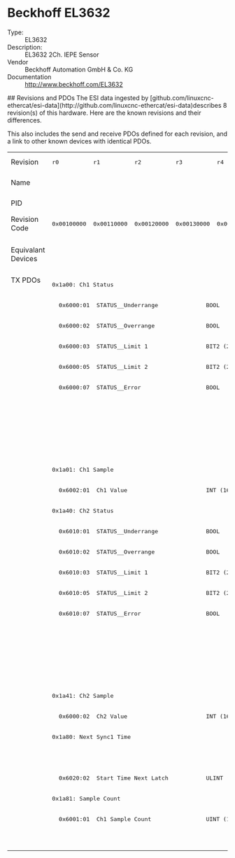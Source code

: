 #  Beckhoff EL3632

<dl>
  <dt>Type:</dt><dd>EL3632</dd>
  <dt>Description:</dt><dd>EL3632 2Ch. IEPE Sensor</dd>
  <dt>Vendor</dt><dd>Beckhoff Automation GmbH & Co. KG</dd>
  <dt>Documentation</dt><dd><a href="http://www.beckhoff.com/EL3632">http://www.beckhoff.com/EL3632</a></dd>
</dl>
## Revisions and PDOs
The ESI data ingested by [github.com/linuxcnc-ethercat/esi-data](http://github.com/linuxcnc-ethercat/esi-data)describes 8 revision(s) of this hardware.  Here are the known revisions and their differences.

This also includes the send and receive PDOs defined for each revision, and a link to other known devices with identical PDOs.

<table>
<tr >
<td class="first">Revision</td>
<td ><pre>r0</pre></td>
<td ><pre>r1</pre></td>
<td ><pre>r2</pre></td>
<td ><pre>r3</pre></td>
<td ><pre>r4</pre></td>
<td ><pre>r5</pre></td>
<td ><pre>r6</pre></td>
<td ><pre>r7</pre></td>
</tr>
<tr >
<td class="first">Name</td>
<td  colspan=8 align="center"><pre>EL3632 2Ch. IEPE Sensor</pre></td>
</tr>
<tr >
<td class="first">PID</td>
<td  colspan=8 align="center"><pre>0x0e303052</pre></td>
</tr>
<tr >
<td class="first">Revision Code</td>
<td ><pre>0x00100000</pre></td>
<td ><pre>0x00110000</pre></td>
<td ><pre>0x00120000</pre></td>
<td ><pre>0x00130000</pre></td>
<td ><pre>0x00140000</pre></td>
<td ><pre>0x00150000</pre></td>
<td ><pre>0x00160000</pre></td>
<td ><pre>0x00170000</pre></td>
</tr>
<tr >
<td class="first">Equivalant Devices</td>
<td  colspan=6 align="center"></td>
<td  colspan=2 align="center"><pre><a href="EP3632-0001">EP3632-0001 r0</a><br/><a href="EP3632-0001">EP3632-0001 r1</a><br/><a href="EPP3632-0001">EPP3632-0001 r0</a><br/><a href="EPP3632-0001">EPP3632-0001 r1</a></pre></td>
</tr>
<tr class="txpdo pdosection">
<td class="first" rowspan=28 valign=top>TX PDOs</td>
<td colspan=8 align="left"><pre>0x1a00: Ch1 Status</pre></td>
<td></td>
</tr>
<tr class="txpdo">
<td  colspan=8 align="left"><pre>  0x6000:01  STATUS__Underrange              BOOL</pre></td>
</tr>
<tr class="txpdo">
<td  colspan=8 align="left"><pre>  0x6000:02  STATUS__Overrange               BOOL</pre></td>
</tr>
<tr class="txpdo">
<td  colspan=8 align="left"><pre>  0x6000:03  STATUS__Limit 1                 BIT2 (2 bits)</pre></td>
</tr>
<tr class="txpdo">
<td  colspan=8 align="left"><pre>  0x6000:05  STATUS__Limit 2                 BIT2 (2 bits)</pre></td>
</tr>
<tr class="txpdo">
<td  colspan=8 align="left"><pre>  0x6000:07  STATUS__Error                   BOOL</pre></td>
</tr>
<tr class="txpdo">
<td  colspan=6 align="left"></td>
<td  colspan=2 align="left"><pre>  0x6000:0e  STATUS__Sync error              BOOL</pre></td>
</tr>
<tr class="txpdo">
<td  colspan=6 align="left"></td>
<td  colspan=2 align="left"><pre>  0x6000:0f  STATUS__TxPDO State             BOOL</pre></td>
</tr>
<tr class="txpdo">
<td  colspan=6 align="left"></td>
<td  colspan=2 align="left"><pre>  0x6000:10  STATUS__TxPDO Toggle            BOOL</pre></td>
</tr>
<tr class="txpdo pdosection">
<td  colspan=8 align="left"><pre>0x1a01: Ch1 Sample</pre></td>
</tr>
<tr class="txpdo">
<td  colspan=8 align="left"><pre>  0x6002:01  Ch1 Value                       INT (16 bits)</pre></td>
</tr>
<tr class="txpdo pdosection">
<td  colspan=8 align="left"><pre>0x1a40: Ch2 Status</pre></td>
</tr>
<tr class="txpdo">
<td  colspan=8 align="left"><pre>  0x6010:01  STATUS__Underrange              BOOL</pre></td>
</tr>
<tr class="txpdo">
<td  colspan=8 align="left"><pre>  0x6010:02  STATUS__Overrange               BOOL</pre></td>
</tr>
<tr class="txpdo">
<td  colspan=8 align="left"><pre>  0x6010:03  STATUS__Limit 1                 BIT2 (2 bits)</pre></td>
</tr>
<tr class="txpdo">
<td  colspan=8 align="left"><pre>  0x6010:05  STATUS__Limit 2                 BIT2 (2 bits)</pre></td>
</tr>
<tr class="txpdo">
<td  colspan=8 align="left"><pre>  0x6010:07  STATUS__Error                   BOOL</pre></td>
</tr>
<tr class="txpdo">
<td  colspan=6 align="left"></td>
<td  colspan=2 align="left"><pre>  0x6010:0e  STATUS__Sync error              BOOL</pre></td>
</tr>
<tr class="txpdo">
<td  colspan=6 align="left"></td>
<td  colspan=2 align="left"><pre>  0x6010:0f  STATUS__TxPDO State             BOOL</pre></td>
</tr>
<tr class="txpdo">
<td  colspan=6 align="left"></td>
<td  colspan=2 align="left"><pre>  0x6010:10  STATUS__TxPDO Toggle            BOOL</pre></td>
</tr>
<tr class="txpdo pdosection">
<td  colspan=8 align="left"><pre>0x1a41: Ch2 Sample</pre></td>
</tr>
<tr class="txpdo">
<td  colspan=8 align="left"><pre>  0x6000:02  Ch2 Value                       INT (16 bits)</pre></td>
</tr>
<tr class="txpdo pdosection">
<td  colspan=6 align="left"><pre>0x1a80: Next Sync1 Time</pre></td>
<td  colspan=2 align="left"><pre>0x1a80: NextSync1Time</pre></td>
</tr>
<tr class="txpdo">
<td  colspan=6 align="left"></td>
<td  colspan=2 align="left"><pre>  0x6020:01  StartTimeNextLatch              ULINT (64 bits)</pre></td>
</tr>
<tr class="txpdo">
<td  colspan=6 align="left"><pre>  0x6020:02  Start Time Next Latch           ULINT (64 bits)</pre></td>
<td  colspan=2 align="left"></td>
</tr>
<tr class="txpdo pdosection">
<td  colspan=8 align="left"><pre>0x1a81: Sample Count</pre></td>
</tr>
<tr class="txpdo">
<td  colspan=6 align="left"><pre>  0x6001:01  Ch1 Sample Count                UINT (16 bits)</pre></td>
<td  colspan=2 align="left"></td>
</tr>
<tr class="txpdo">
<td  colspan=6 align="left"></td>
<td  colspan=2 align="left"><pre>  0x6021:01  Sample Count                    UINT (16 bits)</pre></td>
</tr>
</table>
